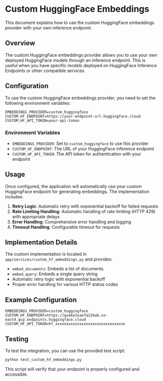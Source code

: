 # Custom HuggingFace Embeddings

This document explains how to use the custom HuggingFace embeddings provider with your own inference endpoint.

## Overview

The custom HuggingFace embeddings provider allows you to use your own deployed HuggingFace models through an inference endpoint. This is useful when you have specific models deployed on HuggingFace Inference Endpoints or other compatible services.

## Configuration

To use the custom HuggingFace embeddings provider, you need to set the following environment variables:

```env
EMBEDDINGS_PROVIDER=custom_huggingface
CUSTOM_HF_ENDPOINT=https://your-endpoint-url.huggingface.cloud
CUSTOM_HF_API_TOKEN=your-api-token
```

### Environment Variables

- `EMBEDDINGS_PROVIDER`: Set to `custom_huggingface` to use this provider
- `CUSTOM_HF_ENDPOINT`: The URL of your HuggingFace inference endpoint
- `CUSTOM_HF_API_TOKEN`: The API token for authentication with your endpoint

## Usage

Once configured, the application will automatically use your custom HuggingFace endpoint for generating embeddings. The implementation includes:

1. **Retry Logic**: Automatic retry with exponential backoff for failed requests
2. **Rate Limiting Handling**: Automatic handling of rate limiting (HTTP 429) with appropriate delays
3. **Error Handling**: Comprehensive error handling and logging
4. **Timeout Handling**: Configurable timeout for requests

## Implementation Details

The custom implementation is located in `app/services/custom_hf_embeddings.py` and provides:

- `embed_documents`: Embeds a list of documents
- `embed_query`: Embeds a single query string
- Automatic retry logic with exponential backoff
- Proper error handling for various HTTP status codes

## Example Configuration

```env
EMBEDDINGS_PROVIDER=custom_huggingface
CUSTOM_HF_ENDPOINT=https://qva6y3xao7a22kwb.us-east4.gcp.endpoints.huggingface.cloud
CUSTOM_HF_API_TOKEN=hf_xxxxxxxxxxxxxxxxxxxxxxxxxxxxxxxx
```

## Testing

To test the integration, you can use the provided test script:

```bash
python test_custom_hf_embeddings.py
```

This script will verify that your endpoint is properly configured and accessible.